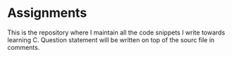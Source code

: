 # Assignments

This is the repository where I maintain all the code snippets I write towards learning C.
Question statement will be written on top of the sourc file in comments.
